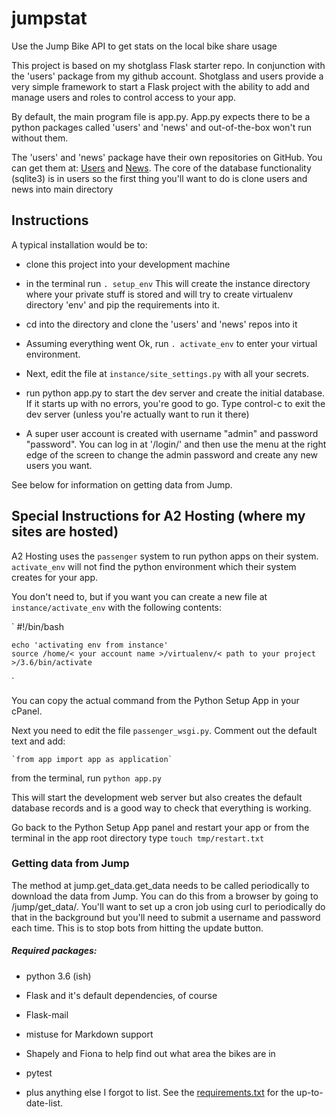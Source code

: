 # jumpstat
Use the Jump Bike API to get stats on the local bike share usage

This project is based on my shotglass Flask starter repo. In conjunction with the 'users' package from
my github account. Shotglass and users provide a very simple framework to start a Flask project with the ability to add and 
manage users and roles to control access to your app.

By default, the main program file is app.py. App.py expects there to be a python packages called 'users' and 'news' and out-of-the-box 
won't run without them.

The 'users' and 'news' package have their own repositories on GitHub. You can get them at: [Users](https://github.com/wleddy/users/) and
[News](https://github.com/wleddy/news/). 
The core of the database functionality (sqlite3) is in users so the first thing
you'll want to do is clone users and news into main directory

## Instructions 

A typical installation would be to:

* clone this project into your development machine

* in the terminal run `. setup_env` This will create the instance directory where your private
  stuff is stored and will try to create virtualenv directory 'env' and pip the requirements into it.
  
* cd into the directory and clone the 'users' and 'news' repos into it

* Assuming everything went Ok, run `. activate_env` to enter your virtual environment.

* Next, edit the file at `instance/site_settings.py` with all your secrets.

* run python app.py to start the dev server and create the initial database. If it starts up with no errors, you're
good to go. Type control-c to exit the dev server (unless you're actually want to run it there)

* A super user account is created with username "admin" and password "password". You can log in at '/login/' and then
use the menu at the right edge of the screen to change the admin password and create any new users you want.
    
See below for information on getting data from Jump.
    
## Special Instructions for A2 Hosting (where my sites are hosted)

A2 Hosting uses the `passenger` system to run python apps on their system. `activate_env` will not find the python 
environment which their system creates for your app.

You don't need to, but if you want you can create a new file at `instance/activate_env` with the following contents:

`
    #!/bin/bash

    echo 'activating env from instance'
    source /home/< your account name >/virtualenv/< path to your project >/3.6/bin/activate
`

You can copy the actual command from the Python Setup App in your cPanel.

Next you need to edit the file `passenger_wsgi.py`. Comment out the default text and add:

    `from app import app as application`
    
from the terminal, run `python app.py`

This will start the development web server but also creates the default database records and is a good way to check that 
everything is working.

Go back to the Python Setup App panel and restart your app or from the terminal in the app root directory type 
`touch tmp/restart.txt`

### Getting data from Jump

The method at jump.get_data.get_data needs to be called periodically to download the data from Jump. You can do this from 
a browser by going to /jump/get_data/. You'll want to set up a cron job using curl to periodically do that in the background
but you'll need to submit a username and password each time. This is to stop bots from hitting the update button.

##### Required packages:

* python 3.6 (ish)

* Flask and it's default dependencies, of course

* Flask-mail

* mistuse for Markdown support

* Shapely and Fiona to help find out what area the bikes are in

* pytest

* plus anything else I forgot to list. See the [requirements.txt](/requirements.txt) for the up-to-date-list.